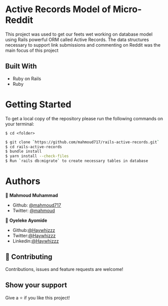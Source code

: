 # Active Records Model of Micro-Reddit

This project was used to get our feets wet working on database model using Rails powerful ORM called Active Records.
The data structures necessary to support link submissions and commenting on Reddit was the main focus of this project

## Built With

- Ruby on Rails
- Ruby

# Getting Started

To get a local copy of the repository please run the following commands on your terminal:

```
$ cd <folder>
```

~~~bash
$ git clone `https://github.com/mahmoud717/rails-active-records.git`
$ cd rails-active-records
$ bundle install 
$ yarn install --check-files
$ Run `rails db:migrate` to create necessary tables in database
~~~

# Authors

👤 **Mahmoud Muhammad**

- Github: [@mahmoud717](https://github.com/mahmoud717)
- Twitter: [@mahmoud](https://twitter.com/mahmoud26369406)


👤 **Oyeleke Ayomide**

- Github:[@Haywhizzz](https://github.com/Haywhizzz)
- Twitter:[@Haywhizzz](https://twitter.com/Haywhizzz)
- Linkedin:[@Haywhizzz](https://www.linkedin.com/in/oyeleke-ayomide)


## 🤝 Contributing

Contributions, issues and feature requests are welcome!

## Show your support

Give a ⭐️ if you like this project!